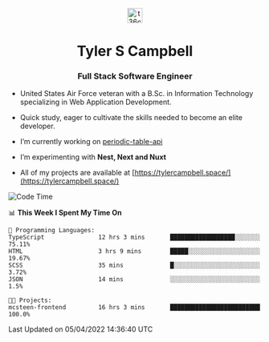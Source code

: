 <p align="center">
<a href="https://www.linkedin.com/in/t36campbell" target="blank"><img align="center" src="https://ik.imagekit.io/t36campbell/Portfolio/linkedin.png.original_m8bbGgPh6.png" alt="t36campbell" height="30" width="30" /></a>
</p>
<h1 align="center">Tyler S Campbell</h1>
<h3 align="center">Full Stack Software Engineer</h3>

* United States Air Force veteran with a B.Sc. in Information Technology specializing in Web Application Development. 

* Quick study, eager to cultivate the skills needed to become an elite developer.

* I’m currently working on [periodic-table-api](https://github.com/t36campbell/periodic-table-api)

* I’m experimenting with **Nest, Next and Nuxt**

* All of my projects are available at [https://tylercampbell.space/](https://tylercampbell.space/)

<!--START_SECTION:waka-->
![Code Time](http://img.shields.io/badge/Code%20Time-1%2C544%20hrs%2039%20mins-blue)

📊 **This Week I Spent My Time On** 

```text
💬 Programming Languages: 
TypeScript               12 hrs 3 mins       ██████████████████░░░░░░░   75.11% 
HTML                     3 hrs 9 mins        █████░░░░░░░░░░░░░░░░░░░░   19.67% 
SCSS                     35 mins             █░░░░░░░░░░░░░░░░░░░░░░░░   3.72% 
JSON                     14 mins             ░░░░░░░░░░░░░░░░░░░░░░░░░   1.5%

🐱‍💻 Projects: 
mcsteen-frontend         16 hrs 3 mins       █████████████████████████   100.0%

```


 Last Updated on 05/04/2022 14:36:40 UTC
<!--END_SECTION:waka-->
